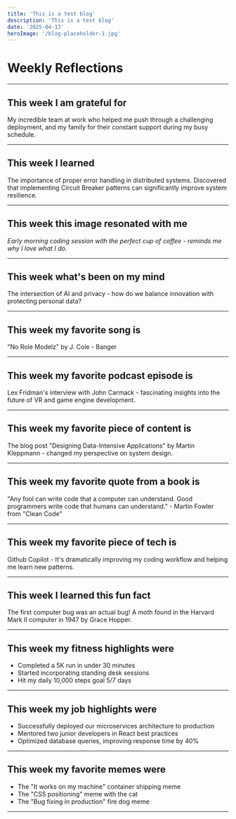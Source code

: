 ```yaml
---
title: 'This is a test blog'
description: 'This is a test blog'
date: '2025-04-13'
heroImage: '/blog-placeholder-1.jpg'
---
```


# Weekly Reflections
***

## This week I am grateful for
My incredible team at work who helped me push through a challenging deployment, and my family for their constant support during my busy schedule.

***

## This week I learned
The importance of proper error handling in distributed systems. Discovered that implementing Circuit Breaker patterns can significantly improve system resilience.

***

## This week this image resonated with me
_Early morning coding session with the perfect cup of coffee - reminds me why I love what I do._

***

## This week what's been on my mind
The intersection of AI and privacy - how do we balance innovation with protecting personal data?

***

## This week my favorite song is
"No Role Modelz" by J. Cole - Banger

***

## This week my favorite podcast episode is
Lex Fridman's interview with John Carmack - fascinating insights into the future of VR and game engine development.

***

## This week my favorite piece of content is
The blog post "Designing Data-Intensive Applications" by Martin Kleppmann - changed my perspective on system design.

***

## This week my favorite quote from a book is
"Any fool can write code that a computer can understand. Good programmers write code that humans can understand." - Martin Fowler from "Clean Code"

***

## This week my favorite piece of tech is
Github Copilot - It's dramatically improving my coding workflow and helping me learn new patterns.

***

## This week I learned this fun fact
The first computer bug was an actual bug! A moth found in the Harvard Mark II computer in 1947 by Grace Hopper.

***

## This week my fitness highlights were
- Completed a 5K run in under 30 minutes
- Started incorporating standing desk sessions
- Hit my daily 10,000 steps goal 5/7 days

***

## This week my job highlights were
- Successfully deployed our microservices architecture to production
- Mentored two junior developers in React best practices
- Optimized database queries, improving response time by 40%

***

## This week my favorite memes were
- The "It works on my machine" container shipping meme
- The "CSS positioning" meme with the cat
- The "Bug fixing in production" fire dog meme

***
